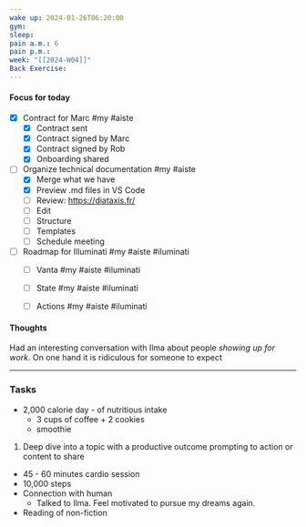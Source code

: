 ```yaml
---
wake up: 2024-01-26T06:20:00
gym: 
sleep: 
pain a.m.: 6
pain p.m.: 
week: "[[2024-W04]]"
Back Exercise:
---
```

#### Focus for today

- [x] Contract for Marc #my #aiste
	- [x] Contract sent
	- [x] Contract signed by Marc
	- [x] Contract signed by Rob
	- [x] Onboarding shared
- [ ] Organize technical documentation #my #aiste 
	- [x] Merge what we have
	- [x] Preview .md files in VS Code
	- [ ] Review: https://diataxis.fr/
	- [ ] Edit
	- [ ] Structure
	- [ ] Templates
	- [ ] Schedule meeting
- [ ] Roadmap for Illuminati #my #aiste #iluminati 
	- [ ] Vanta  #my #aiste #iluminati 
	- [ ] State  #my #aiste #iluminati 
	- [ ] Actions  #my #aiste #iluminati 


#### Thoughts

Had an interesting conversation with Ilma about people *showing up for work*. On one hand it is ridiculous for someone to expect 

-----
### Tasks 


- 2,000 calorie day - of nutritious intake
	- 3 cups of coffee + 2 cookies
	- smoothie
1) Deep dive into a topic with a productive outcome prompting to action or content to share
- 45 - 60 minutes cardio session
- 10,000 steps 
- Connection with human
	- Talked to Ilma. Feel motivated to pursue my dreams again. 
- Reading of non-fiction